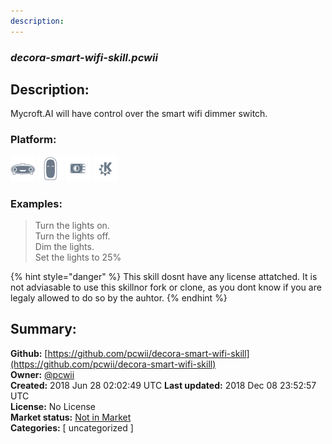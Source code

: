 ```yaml
---
description: 
---
```


### _decora-smart-wifi-skill.pcwii_  
## Description:  
Mycroft.AI will have control over the smart wifi dimmer switch.  
  
### Platform:  
 ![Mark I](../.gitbook/assets/mark-1-icon.png)  ![Mark II](../.gitbook/assets/mark-2-icon.png)  ![Picroft](../.gitbook/assets/picroft-icon.png)  ![plasmoid](../.gitbook/assets/kde.png)   
### Examples:  
> Turn the lights on.  
> Turn the lights off.  
> Dim the lights.  
> Set the lights to 25%  
  
{% hint style="danger" %}
This skill dosnt have any license attatched. It is not adviasable to use this skillnor fork or clone, as you dont know if you are legaly allowed to do so by the auhtor.
{% endhint %}
  
## Summary:  
**Github:** [https://github.com/pcwii/decora-smart-wifi-skill](https://github.com/pcwii/decora-smart-wifi-skill)  
**Owner:** [@pcwii](https://github.com/pcwii)  
**Created:** 2018 Jun 28 02:02:49 UTC  **Last updated:** 2018 Dec 08 23:52:57 UTC  
**License:** No License  
**Market status:** [Not in Market](https://market.mycroft.ai/skill/)  
**Categories:** [ uncategorized ]   
